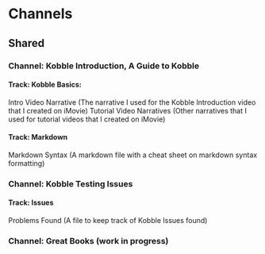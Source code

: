 # Channels 
## Shared


### Channel: Kobble Introduction, A Guide to Kobble

#### Track: Kobble Basics:
Intro Video Narrative (The narrative I used for the Kobble Introduction video that I created on iMovie)
Tutorial Video Narratives (Other narratives that I used for tutorial videos that I created on iMovie)

#### Track: Markdown
Markdown Syntax (A markdown file with a cheat sheet on markdown syntax formatting)

### Channel: Kobble Testing Issues
#### Track: Issues 
Problems Found (A file to keep track of Kobble Issues found)

### Channel: Great Books (work in progress)